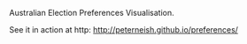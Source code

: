 Australian Election Preferences Visualisation.

See it in action at http: http://peterneish.github.io/preferences/